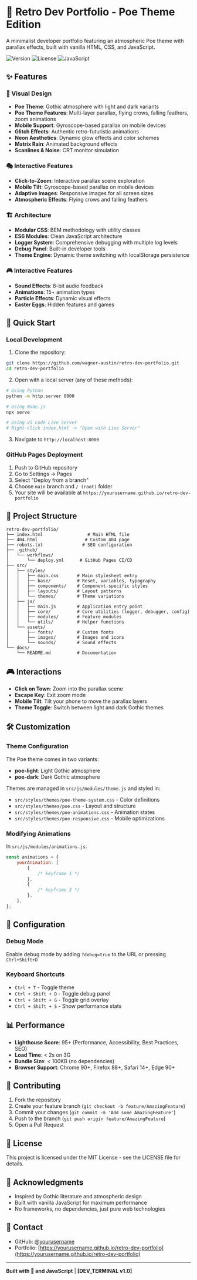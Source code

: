 # 🦇 Retro Dev Portfolio - Poe Theme Edition

A minimalist developer portfolio featuring an atmospheric Poe theme with
parallax effects, built with vanilla HTML, CSS, and JavaScript.

![Version](https://img.shields.io/badge/version-1.0.0-00ffcc)
![License](https://img.shields.io/badge/license-MIT-ff00ff)
![JavaScript](https://img.shields.io/badge/JavaScript-ES6+-ffff00)

## ✨ Features

### 🎨 Visual Design

- **Poe Theme**: Gothic atmosphere with light and dark variants
- **Poe Theme Features**: Multi-layer parallax, flying crows, falling feathers,
  zoom animations
- **Mobile Support**: Gyroscope-based parallax on mobile devices
- **Glitch Effects**: Authentic retro-futuristic animations
- **Neon Aesthetics**: Dynamic glow effects and color schemes
- **Matrix Rain**: Animated background effects
- **Scanlines & Noise**: CRT monitor simulation

### 🎭 Interactive Features

- **Click-to-Zoom**: Interactive parallax scene exploration
- **Mobile Tilt**: Gyroscope-based parallax on mobile devices
- **Adaptive Images**: Responsive images for all screen sizes
- **Atmospheric Effects**: Flying crows and falling feathers

### 🏗️ Architecture

- **Modular CSS**: BEM methodology with utility classes
- **ES6 Modules**: Clean JavaScript architecture
- **Logger System**: Comprehensive debugging with multiple log levels
- **Debug Panel**: Built-in developer tools
- **Theme Engine**: Dynamic theme switching with localStorage persistence

### 🎮 Interactive Features

- **Sound Effects**: 8-bit audio feedback
- **Animations**: 15+ animation types
- **Particle Effects**: Dynamic visual effects
- **Easter Eggs**: Hidden features and games

## 🚀 Quick Start

### Local Development

1. Clone the repository:

```bash
git clone https://github.com/wagner-austin/retro-dev-portfolio.git
cd retro-dev-portfolio
```

2. Open with a local server (any of these methods):

```bash
# Using Python
python -m http.server 8000

# Using Node.js
npx serve

# Using VS Code Live Server
# Right-click index.html -> "Open with Live Server"
```

3. Navigate to `http://localhost:8000`

### GitHub Pages Deployment

1. Push to GitHub repository
2. Go to Settings → Pages
3. Select "Deploy from a branch"
4. Choose `main` branch and `/ (root)` folder
5. Your site will be available at
   `https://yourusername.github.io/retro-dev-portfolio`

## 📁 Project Structure

```
retro-dev-portfolio/
├── index.html                 # Main HTML file
├── 404.html                  # Custom 404 page
├── robots.txt               # SEO configuration
├── .github/
│   └── workflows/
│       └── deploy.yml      # GitHub Pages CI/CD
├── src/
│   ├── styles/
│   │   ├── main.css       # Main stylesheet entry
│   │   ├── base/          # Reset, variables, typography
│   │   ├── components/    # Component-specific styles
│   │   ├── layouts/       # Layout patterns
│   │   └── themes/        # Theme variations
│   ├── js/
│   │   ├── main.js        # Application entry point
│   │   ├── core/          # Core utilities (logger, debugger, config)
│   │   ├── modules/       # Feature modules
│   │   └── utils/         # Helper functions
│   └── assets/
│       ├── fonts/         # Custom fonts
│       ├── images/        # Images and icons
│       └── sounds/        # Sound effects
└── docs/
    └── README.md          # Documentation
```

## 🎮 Interactions

- **Click on Town**: Zoom into the parallax scene
- **Escape Key**: Exit zoom mode
- **Mobile Tilt**: Tilt your phone to move the parallax layers
- **Theme Toggle**: Switch between light and dark Gothic themes

## 🛠️ Customization

### Theme Configuration

The Poe theme comes in two variants:

- **poe-light**: Light Gothic atmosphere
- **poe-dark**: Dark Gothic atmosphere

Themes are managed in `src/js/modules/theme.js` and styled in:

- `src/styles/themes/poe-theme-system.css` - Color definitions
- `src/styles/themes/poe.css` - Layout and structure
- `src/styles/themes/poe-animations.css` - Animation states
- `src/styles/themes/poe-responsive.css` - Mobile optimizations

### Modifying Animations

In `src/js/modules/animations.js`:

```javascript
const animations = {
    yourAnimation: [
        {
            /* keyframe 1 */
        },
        {
            /* keyframe 2 */
        },
    ],
};
```

## 🔧 Configuration

### Debug Mode

Enable debug mode by adding `?debug=true` to the URL or pressing `Ctrl+Shift+D`

### Keyboard Shortcuts

- `Ctrl + T` - Toggle theme
- `Ctrl + Shift + D` - Toggle debug panel
- `Ctrl + Shift + G` - Toggle grid overlay
- `Ctrl + Shift + S` - Show performance stats

## 📊 Performance

- **Lighthouse Score**: 95+ (Performance, Accessibility, Best Practices, SEO)
- **Load Time**: < 2s on 3G
- **Bundle Size**: < 100KB (no dependencies)
- **Browser Support**: Chrome 90+, Firefox 88+, Safari 14+, Edge 90+

## 🤝 Contributing

1. Fork the repository
2. Create your feature branch (`git checkout -b feature/AmazingFeature`)
3. Commit your changes (`git commit -m 'Add some AmazingFeature'`)
4. Push to the branch (`git push origin feature/AmazingFeature`)
5. Open a Pull Request

## 📝 License

This project is licensed under the MIT License - see the LICENSE file for
details.

## 🙏 Acknowledgments

- Inspired by Gothic literature and atmospheric design
- Built with vanilla JavaScript for maximum performance
- No frameworks, no dependencies, just pure web technologies

## 📧 Contact

- GitHub: [@yourusername](https://github.com/yourusername)
- Portfolio:
  [https://yourusername.github.io/retro-dev-portfolio](https://yourusername.github.io/retro-dev-portfolio)

---

**Built with 💚 and JavaScript** | **[DEV_TERMINAL v1.0]**
